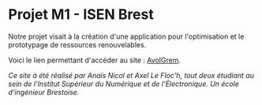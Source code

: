 # Projet M1 - ISEN Brest

Notre projet visait à la création d'une application pour l'optimisation et le prototypage de ressources renouvelables. 

Voici le lien permettant d'accéder au site : [AvolGrem](https://axel-lf.github.io/react-AvolGrem/).

*Ce site à été réalisé par Anaïs Nicol et Axel Le Floc'h, tout deux étudiant au sein de l'Institut Supérieur du Numérique et de l'Électronique. Un école d'ingénieur Brestoise.*
